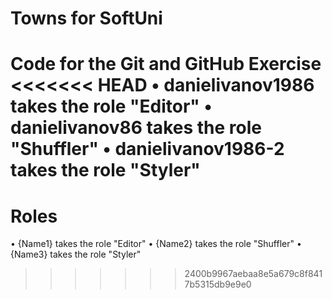 # Towns for SoftUni
Code for the Git and GitHub Exercise
<<<<<<< HEAD
•	danielivanov1986 takes the role "Editor"
•	danielivanov86 takes the role "Shuffler"
•	danielivanov1986-2 takes the role "Styler"
=======
# Roles
•	{Name1} takes the role "Editor"
•	{Name2} takes the role "Shuffler"
•	{Name3} takes the role "Styler"
>>>>>>> 2400b9967aebaa8e5a679c8f8417b5315db9e9e0
